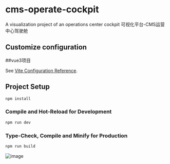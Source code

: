 # cms-operate-cockpit
A visualization project of an operations center cockpit
可视化平台-CMS运营中心驾驶舱
## Customize configuration

##vue3项目

See [Vite Configuration Reference](https://vitejs.dev/config/).

## Project Setup

```sh
npm install
```

### Compile and Hot-Reload for Development

```sh
npm run dev
```

### Type-Check, Compile and Minify for Production

```sh
npm run build
```


![image](http://a1.qpic.cn/psc?/V50PZ3643TGkkx4ZKRII3Ypiu626HFnd/ruAMsa53pVQWN7FLK88i5oHDIR3Z0ov8HB.5FnXyS5ma92NRWVi4BMLfcy9*bgh1b6Tqo6xXO.lCFQ.wBKUI3RA4zm4bRitg2XM7iDqVY6g!/c&ek=1&kp=1&pt=0&bo=UAe.A1AHvgMDV3I!&tl=1&vuin=2962896074&tm=1719824400&dis_t=1719827247&dis_k=70060a78e219d1c18262252d4ec1d16a&sce=60-2-2&rf=0-0)
